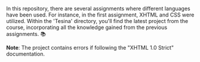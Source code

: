 In this repository, there are several assignments where different languages have been used. For instance, in the first assignment, XHTML and CSS were utilized. Within the 'Tesina' directory, you'll find the latest project from the course, incorporating all the knowledge gained from the previous assignments. 📚

**Note**: The project contains errors if following the "XHTML 1.0 Strict" documentation.